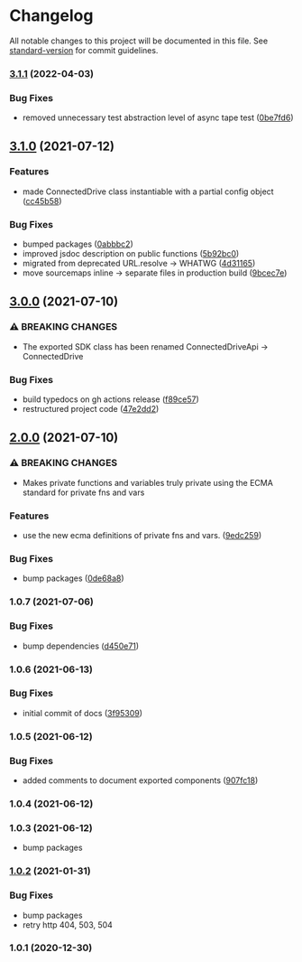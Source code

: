 # Changelog

All notable changes to this project will be documented in this file. See [standard-version](https://github.com/conventional-changelog/standard-version) for commit guidelines.

### [3.1.1](https://github.com/jorgenkg/nodejs-connected-drive/compare/v3.1.0...v3.1.1) (2022-04-03)


### Bug Fixes

* removed unnecessary test abstraction level of async tape test ([0be7fd6](https://github.com/jorgenkg/nodejs-connected-drive/commit/0be7fd620e0466990f3661ec0901b48ad092104a))

## [3.1.0](https://github.com/jorgenkg/nodejs-connected-drive/compare/v3.0.0...v3.1.0) (2021-07-12)


### Features

* made ConnectedDrive class instantiable with a partial config object ([cc45b58](https://github.com/jorgenkg/nodejs-connected-drive/commit/cc45b582276f69b9941d7cb868063ad8bc5c1dbf))


### Bug Fixes

* bumped packages ([0abbbc2](https://github.com/jorgenkg/nodejs-connected-drive/commit/0abbbc202864fb5be0e07ff2da7f9705b3dff244))
* improved jsdoc description on public functions ([5b92bc0](https://github.com/jorgenkg/nodejs-connected-drive/commit/5b92bc0902e2a50a78ec8a447ed702db9f240611))
* migrated from deprecated URL.resolve -> WHATWG ([4d31165](https://github.com/jorgenkg/nodejs-connected-drive/commit/4d311654ac44a7b3ecff0fee1cf884b53aad569d))
* move sourcemaps inline -> separate files in production build ([9bcec7e](https://github.com/jorgenkg/nodejs-connected-drive/commit/9bcec7e792ab66a6102e56ea2a487d73e89267a7))

## [3.0.0](https://github.com/jorgenkg/nodejs-connected-drive/compare/v2.0.0...v3.0.0) (2021-07-10)


### ⚠ BREAKING CHANGES

* The exported SDK class has been renamed ConnectedDriveApi -> ConnectedDrive

### Bug Fixes

* build typedocs on gh actions release ([f89ce57](https://github.com/jorgenkg/nodejs-connected-drive/commit/f89ce57fa83eff872a560de112cb0b18230643ba))
* restructured project code ([47e2dd2](https://github.com/jorgenkg/nodejs-connected-drive/commit/47e2dd260287cc547329796e4f832d4efd3ac8d4))

## [2.0.0](https://github.com/jorgenkg/nodejs-connected-drive/compare/v1.0.7...v2.0.0) (2021-07-10)


### ⚠ BREAKING CHANGES

* Makes private functions and variables truly private using the ECMA standard for private fns and vars

### Features

* use the new ecma definitions of private fns and vars. ([9edc259](https://github.com/jorgenkg/nodejs-connected-drive/commit/9edc2596ebb99970c98162478762cff9cfe4d456))


### Bug Fixes

* bump packages ([0de68a8](https://github.com/jorgenkg/nodejs-connected-drive/commit/0de68a8470530053cc9bf798dca34bc83ba279bc))

### 1.0.7 (2021-07-06)


### Bug Fixes

* bump dependencies ([d450e71](https://github.com/jorgenkg/nodejs-connected-drive/commit/d450e71785eae5f11e645e93d5ff403c1bd4900f))

### 1.0.6 (2021-06-13)


### Bug Fixes

* initial commit of docs ([3f95309](https://github.com/jorgenkg/nodejs-connected-drive/commit/3f95309121d65424f82cb06fe26d26586fcfdfd7))

### 1.0.5 (2021-06-12)


### Bug Fixes

* added comments to document exported components ([907fc18](https://github.com/jorgenkg/nodejs-connected-drive/commit/907fc1855354bf4b4f0bc24832a69df183b75190))

### 1.0.4 (2021-06-12)

### 1.0.3 (2021-06-12)

* bump packages

### [1.0.2](https://github.com/jorgenkg/nodejs-connected-drive/compare/v1.0.1...v1.0.2) (2021-01-31)


### Bug Fixes

* bump packages
* retry http 404, 503, 504

### 1.0.1 (2020-12-30)
